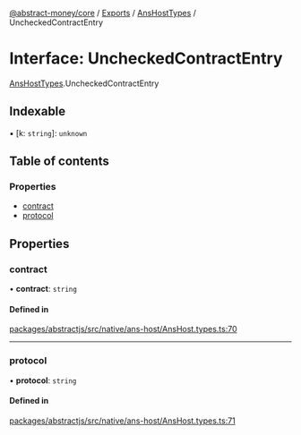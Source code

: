 [@abstract-money/core](../README.md) / [Exports](../modules.md) / [AnsHostTypes](../modules/AnsHostTypes.md) / UncheckedContractEntry

# Interface: UncheckedContractEntry

[AnsHostTypes](../modules/AnsHostTypes.md).UncheckedContractEntry

## Indexable

▪ [k: `string`]: `unknown`

## Table of contents

### Properties

- [contract](AnsHostTypes.UncheckedContractEntry.md#contract)
- [protocol](AnsHostTypes.UncheckedContractEntry.md#protocol)

## Properties

### contract

• **contract**: `string`

#### Defined in

[packages/abstractjs/src/native/ans-host/AnsHost.types.ts:70](https://github.com/AbstractSDK/frontend/blob/07410073/packages/abstractjs/src/native/ans-host/AnsHost.types.ts#L70)

___

### protocol

• **protocol**: `string`

#### Defined in

[packages/abstractjs/src/native/ans-host/AnsHost.types.ts:71](https://github.com/AbstractSDK/frontend/blob/07410073/packages/abstractjs/src/native/ans-host/AnsHost.types.ts#L71)
